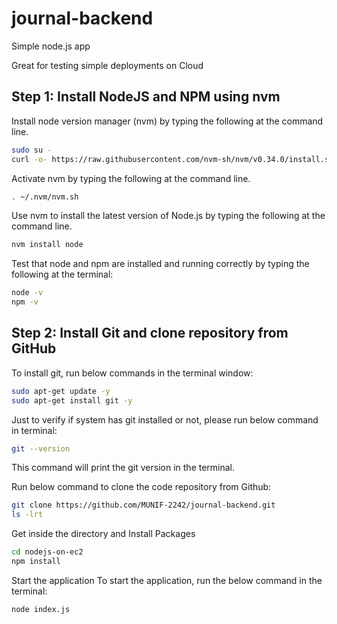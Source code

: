 # journal-backend

Simple node.js app 

Great for testing simple deployments on Cloud

## Step 1: Install NodeJS and NPM using nvm
Install node version manager (nvm) by typing the following at the command line.

```bash
sudo su -
curl -o- https://raw.githubusercontent.com/nvm-sh/nvm/v0.34.0/install.sh | bash
```
Activate nvm by typing the following at the command line.

```bash
. ~/.nvm/nvm.sh
```

Use nvm to install the latest version of Node.js by typing the following at the command line.

```bash
nvm install node
```

Test that node and npm are installed and running correctly by typing the following at the terminal:

```bash
node -v
npm -v
```

## Step 2: Install Git and clone repository from GitHub
To install git, run below commands in the terminal window:

```bash
sudo apt-get update -y
sudo apt-get install git -y
```

Just to verify if system has git installed or not, please run below command in terminal:
```bash
git --version
```

This command will print the git version in the terminal.

Run below command to clone the code repository from Github:

```bash
git clone https://github.com/MUNIF-2242/journal-backend.git
ls -lrt
```

Get inside the directory and Install Packages

```bash
cd nodejs-on-ec2
npm install
```

Start the application
To start the application, run the below command in the terminal:

```bash
node index.js
```


